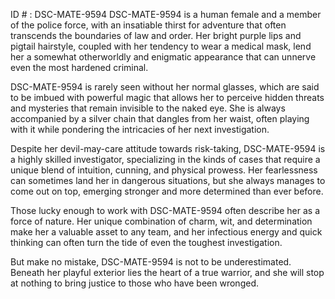 ID # : DSC-MATE-9594
DSC-MATE-9594 is a human female and a member of the police force, with an insatiable thirst for adventure that often transcends the boundaries of law and order. Her bright purple lips and pigtail hairstyle, coupled with her tendency to wear a medical mask, lend her a somewhat otherworldly and enigmatic appearance that can unnerve even the most hardened criminal.

DSC-MATE-9594 is rarely seen without her normal glasses, which are said to be imbued with powerful magic that allows her to perceive hidden threats and mysteries that remain invisible to the naked eye. She is always accompanied by a silver chain that dangles from her waist, often playing with it while pondering the intricacies of her next investigation.

Despite her devil-may-care attitude towards risk-taking, DSC-MATE-9594 is a highly skilled investigator, specializing in the kinds of cases that require a unique blend of intuition, cunning, and physical prowess. Her fearlessness can sometimes land her in dangerous situations, but she always manages to come out on top, emerging stronger and more determined than ever before.

Those lucky enough to work with DSC-MATE-9594 often describe her as a force of nature. Her unique combination of charm, wit, and determination make her a valuable asset to any team, and her infectious energy and quick thinking can often turn the tide of even the toughest investigation.

But make no mistake, DSC-MATE-9594 is not to be underestimated. Beneath her playful exterior lies the heart of a true warrior, and she will stop at nothing to bring justice to those who have been wronged.